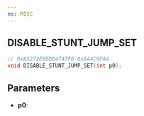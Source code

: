 ```yaml
---
ns: MISC
---
```

## DISABLE_STUNT_JUMP_SET

```c
// 0xA5272EBEDD4747F6 0x644C9FA4
void DISABLE_STUNT_JUMP_SET(int p0);
```


## Parameters
* **p0**: 

